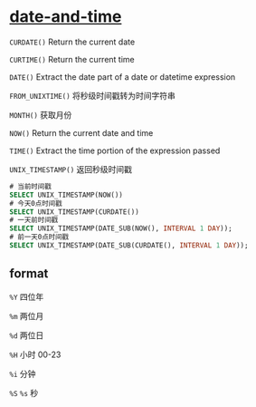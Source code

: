 # [date-and-time](https://dev.mysql.com/doc/refman/8.0/en/date-and-time-functions.html)

`CURDATE()` Return the current date

`CURTIME()` Return the current time

`DATE()` Extract the date part of a date or datetime expression

`FROM_UNIXTIME()` 将秒级时间戳转为时间字符串

`MONTH()` 获取月份

`NOW()` Return the current date and time

`TIME()` Extract the time portion of the expression passed

`UNIX_TIMESTAMP()` 返回秒级时间戳

```sql
# 当前时间戳
SELECT UNIX_TIMESTAMP(NOW())
# 今天0点时间戳
SELECT UNIX_TIMESTAMP(CURDATE())
# 一天前时间戳
SELECT UNIX_TIMESTAMP(DATE_SUB(NOW(), INTERVAL 1 DAY));
# 前一天0点时间戳
SELECT UNIX_TIMESTAMP(DATE_SUB(CURDATE(), INTERVAL 1 DAY));
```

## format

`%Y` 四位年

`%m` 两位月

`%d` 两位日

`%H` 小时 00-23

`%i` 分钟

`%S` `%s` 秒
